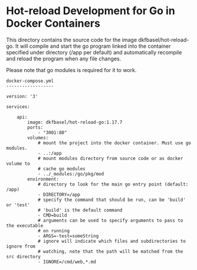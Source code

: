 Hot-reload Development for Go in Docker Containers
==================================================

This directory contains the source code for the image dkfbasel/hot-reload-go. It
will compile and start the go program linked into the container specified under 
directory (/app per default) and automatically recompile and reload the program 
when any file changes.

Please note that go modules is required for it to work.

```
docker-compose.yml
------------------

version: '3'

services:

    api:
        image: dkfbasel/hot-reload-go:1.17.7
        ports:
            - "3001:80"
        volumes:
            # mount the project into the docker container. Must use go modules.
            - ..:/app
            # mount modules directory from source code or as docker volume to
            # cache go modules
            - ../_modules:/go/pkg/mod
        environment:
            # directory to look for the main go entry point (default: /app)
            - DIRECTORY=/app
            # specify the command that should be run, can be 'build' or 'test'
            # 'build' is the default command 
            - CMD=build
            # arguments can be used to specify arguments to pass to the executable
            # on running
            - ARGS=-test=someString
            # ignore will indicate which files and subdirectories to ignore from 
            # watching, note that the path will be matched from the src directory
            - IGNORE=/cmd/web,*.md
        
```
